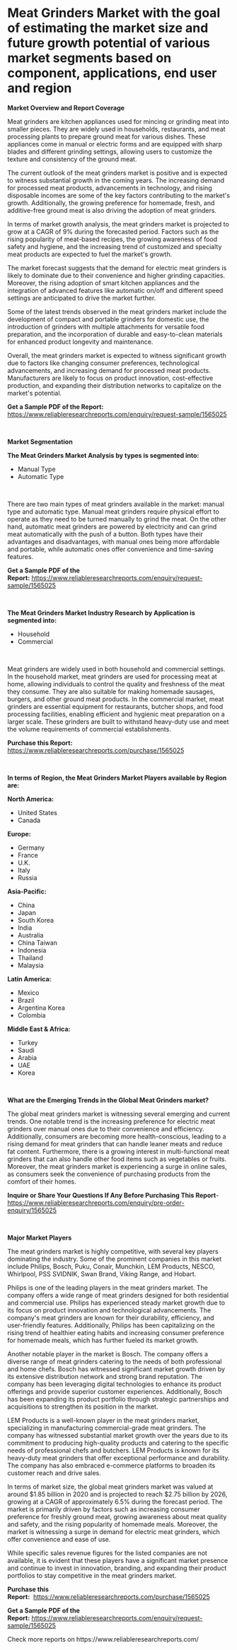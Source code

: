 <p><h1>Meat Grinders Market with the goal of estimating the market size and future growth potential of various market segments based on component, applications, end user and region</h1></p><p><strong>Market Overview and Report Coverage</strong></p>
<p><p>Meat grinders are kitchen appliances used for mincing or grinding meat into smaller pieces. They are widely used in households, restaurants, and meat processing plants to prepare ground meat for various dishes. These appliances come in manual or electric forms and are equipped with sharp blades and different grinding settings, allowing users to customize the texture and consistency of the ground meat.</p><p>The current outlook of the meat grinders market is positive and is expected to witness substantial growth in the coming years. The increasing demand for processed meat products, advancements in technology, and rising disposable incomes are some of the key factors contributing to the market's growth. Additionally, the growing preference for homemade, fresh, and additive-free ground meat is also driving the adoption of meat grinders.</p><p>In terms of market growth analysis, the meat grinders market is projected to grow at a CAGR of 9% during the forecasted period. Factors such as the rising popularity of meat-based recipes, the growing awareness of food safety and hygiene, and the increasing trend of customized and specialty meat products are expected to fuel the market's growth.</p><p>The market forecast suggests that the demand for electric meat grinders is likely to dominate due to their convenience and higher grinding capacities. Moreover, the rising adoption of smart kitchen appliances and the integration of advanced features like automatic on/off and different speed settings are anticipated to drive the market further.</p><p>Some of the latest trends observed in the meat grinders market include the development of compact and portable grinders for domestic use, the introduction of grinders with multiple attachments for versatile food preparation, and the incorporation of durable and easy-to-clean materials for enhanced product longevity and maintenance.</p><p>Overall, the meat grinders market is expected to witness significant growth due to factors like changing consumer preferences, technological advancements, and increasing demand for processed meat products. Manufacturers are likely to focus on product innovation, cost-effective production, and expanding their distribution networks to capitalize on the market's potential.</p></p>
<p><strong>Get a Sample PDF of the Report:</strong> <a href="https://www.reliableresearchreports.com/enquiry/request-sample/1565025">https://www.reliableresearchreports.com/enquiry/request-sample/1565025</a></p>
<p>&nbsp;</p>
<p><strong>Market Segmentation</strong></p>
<p><strong>The Meat Grinders Market Analysis by types is segmented into:</strong></p>
<p><ul><li>Manual Type</li><li>Automatic Type</li></ul></p>
<p>&nbsp;</p>
<p><p>There are two main types of meat grinders available in the market: manual type and automatic type. Manual meat grinders require physical effort to operate as they need to be turned manually to grind the meat. On the other hand, automatic meat grinders are powered by electricity and can grind meat automatically with the push of a button. Both types have their advantages and disadvantages, with manual ones being more affordable and portable, while automatic ones offer convenience and time-saving features.</p></p>
<p><strong>Get a Sample PDF of the Report:</strong>&nbsp;<a href="https://www.reliableresearchreports.com/enquiry/request-sample/1565025">https://www.reliableresearchreports.com/enquiry/request-sample/1565025</a></p>
<p>&nbsp;</p>
<p><strong>The Meat Grinders Market Industry Research by Application is segmented into:</strong></p>
<p><ul><li>Household</li><li>Commercial</li></ul></p>
<p>&nbsp;</p>
<p><p>Meat grinders are widely used in both household and commercial settings. In the household market, meat grinders are used for processing meat at home, allowing individuals to control the quality and freshness of the meat they consume. They are also suitable for making homemade sausages, burgers, and other ground meat products. In the commercial market, meat grinders are essential equipment for restaurants, butcher shops, and food processing facilities, enabling efficient and hygienic meat preparation on a larger scale. These grinders are built to withstand heavy-duty use and meet the volume requirements of commercial establishments.</p></p>
<p><strong>Purchase this Report:</strong>&nbsp; <a href="https://www.reliableresearchreports.com/purchase/1565025">https://www.reliableresearchreports.com/purchase/1565025</a></p>
<p>&nbsp;</p>
<p><strong>In terms of Region, the Meat Grinders Market Players available by Region are:</strong></p>
<p>
    <p> <strong> North America: </strong>
        <ul>
            <li>United States</li>
            <li>Canada</li>
        </ul>
        </p> 
    <p> <strong> Europe: </strong>
        <ul>
            <li>Germany</li>
            <li>France</li>
            <li>U.K.</li>
            <li>Italy</li>
            <li>Russia</li>
        </ul>
        </p> 
    <p> <strong> Asia-Pacific: </strong>
        <ul>
            <li>China</li>
            <li>Japan</li>
            <li>South Korea</li>
            <li>India</li>
            <li>Australia</li>
            <li>China Taiwan</li>
            <li>Indonesia</li>
            <li>Thailand</li>
            <li>Malaysia</li>
        </ul>
        </p> 
    <p> <strong> Latin America: </strong>
        <ul>
            <li>Mexico</li>
            <li>Brazil</li>
            <li>Argentina Korea</li>
            <li>Colombia</li>
        </ul>
        </p> 
    <p> <strong> Middle East & Africa: </strong>
        <ul>
            <li>Turkey</li>
            <li>Saudi</li>
            <li>Arabia</li>
            <li>UAE</li>
            <li>Korea</li>
        </ul>
    </p>
    </p>
<p>&nbsp;</p>
<p><strong>What are the Emerging Trends in the Global Meat Grinders market?</strong></p>
<p><p>The global meat grinders market is witnessing several emerging and current trends. One notable trend is the increasing preference for electric meat grinders over manual ones due to their convenience and efficiency. Additionally, consumers are becoming more health-conscious, leading to a rising demand for meat grinders that can handle leaner meats and reduce fat content. Furthermore, there is a growing interest in multi-functional meat grinders that can also handle other food items such as vegetables or fruits. Moreover, the meat grinders market is experiencing a surge in online sales, as consumers seek the convenience of purchasing products from the comfort of their homes.</p></p>
<p><strong>Inquire or Share Your Questions If Any Before Purchasing This Report</strong>- <a href="https://www.reliableresearchreports.com/enquiry/pre-order-enquiry/1565025">https://www.reliableresearchreports.com/enquiry/pre-order-enquiry/1565025</a></p>
<p>&nbsp;</p>
<p><strong>Major Market Players</strong></p>
<p><p>The meat grinders market is highly competitive, with several key players dominating the industry. Some of the prominent companies in this market include Philips, Bosch, Puku, Conair, Munchkin, LEM Products, NESCO, Whirlpool, PSS SVIDNIK, Swan Brand, Viking Range, and Hobart.</p><p>Philips is one of the leading players in the meat grinders market. The company offers a wide range of meat grinders designed for both residential and commercial use. Philips has experienced steady market growth due to its focus on product innovation and technological advancements. The company's meat grinders are known for their durability, efficiency, and user-friendly features. Additionally, Philips has been capitalizing on the rising trend of healthier eating habits and increasing consumer preference for homemade meals, which has further fueled its market growth.</p><p>Another notable player in the market is Bosch. The company offers a diverse range of meat grinders catering to the needs of both professional and home chefs. Bosch has witnessed significant market growth driven by its extensive distribution network and strong brand reputation. The company has been leveraging digital technologies to enhance its product offerings and provide superior customer experiences. Additionally, Bosch has been expanding its product portfolio through strategic partnerships and acquisitions to strengthen its position in the market.</p><p>LEM Products is a well-known player in the meat grinders market, specializing in manufacturing commercial-grade meat grinders. The company has witnessed substantial market growth over the years due to its commitment to producing high-quality products and catering to the specific needs of professional chefs and butchers. LEM Products is known for its heavy-duty meat grinders that offer exceptional performance and durability. The company has also embraced e-commerce platforms to broaden its customer reach and drive sales.</p><p>In terms of market size, the global meat grinders market was valued at around $1.85 billion in 2020 and is projected to reach $2.75 billion by 2026, growing at a CAGR of approximately 6.5% during the forecast period. The market is primarily driven by factors such as increasing consumer preference for freshly ground meat, growing awareness about meat quality and safety, and the rising popularity of homemade meals. Moreover, the market is witnessing a surge in demand for electric meat grinders, which offer convenience and ease of use.</p><p>While specific sales revenue figures for the listed companies are not available, it is evident that these players have a significant market presence and continue to invest in innovation, branding, and expanding their product portfolios to stay competitive in the meat grinders market.</p></p>
<p><strong>Purchase this Report:</strong>&nbsp;&nbsp;<a href="https://www.reliableresearchreports.com/purchase/1565025">https://www.reliableresearchreports.com/purchase/1565025</a></p>
<p></p>
<p><strong>Get a Sample PDF of the Report:</strong>&nbsp;<a href="https://www.reliableresearchreports.com/enquiry/request-sample/1565025">https://www.reliableresearchreports.com/enquiry/request-sample/1565025</a></p>
<p>Check more reports on https://www.reliableresearchreports.com/</p>